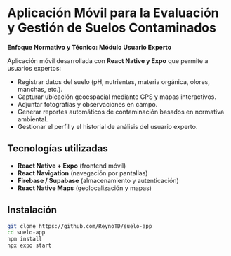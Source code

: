 # Aplicación Móvil para la Evaluación y Gestión de Suelos Contaminados

**Enfoque Normativo y Técnico: Módulo Usuario Experto**

Aplicación móvil desarrollada con **React Native y Expo** que permite a usuarios expertos:

- Registrar datos del suelo (pH, nutrientes, materia orgánica, olores, manchas, etc.).
- Capturar ubicación geoespacial mediante GPS y mapas interactivos.
- Adjuntar fotografías y observaciones en campo.
- Generar reportes automáticos de contaminación basados en normativa ambiental.
- Gestionar el perfil y el historial de análisis del usuario experto.

## Tecnologías utilizadas

- **React Native + Expo** (frontend móvil)
- **React Navigation** (navegación por pantallas)
- **Firebase / Supabase** (almacenamiento y autenticación)
- **React Native Maps** (geolocalización y mapas)

## Instalación

```bash
git clone https://github.com/ReynoTD/suelo-app
cd suelo-app
npm install
npx expo start
```
